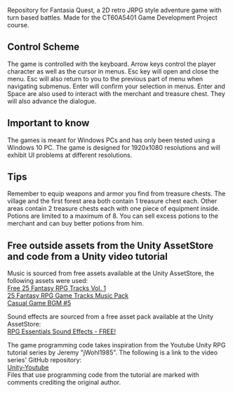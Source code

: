 Repository for Fantasia Quest, a 2D retro JRPG style adventure game with turn based battles.
Made for the CT60A5401 Game Development Project course.

## Control Scheme
The game is controlled with the keyboard.
Arrow keys control the player character as well as the cursor in menus.
Esc key will open and close the menu. Esc will also return to you to the previous part of menu when navigating submenus.
Enter will confirm your selection in menus. 
Enter and Space are also used to interact with the merchant and treasure chest. They will also advance the dialogue.


## Important to know
The games is meant for Windows PCs and has only been tested using a Windows 10 PC.
The game is designed for 1920x1080 resolutions and will exhibit UI problems at different resolutions.


## Tips
Remember to equip weapons and armor you find from treasure chests.
The village and the first forest area both contain 1 treasure chest each. Other areas contain 2 treasure chests each with one piece of equipment inside.
Potions are limited to a maximum of 8. You can sell excess potions to the merchant and can buy better potions from him.


## Free outside assets from the Unity AssetStore and code from a Unity video tutorial
Music is sourced from free assets available at the Unity AssetStore, the following assets were used:</br>
[Free 25 Fantasy RPG Tracks Vol. 1](https://assetstore.unity.com/packages/audio/music/free-25-fantasy-rpg-tracks-vol-1-275548)</br>
[25 Fantasy RPG Game Tracks Music Pack](https://assetstore.unity.com/packages/audio/music/25-fantasy-rpg-game-tracks-music-pack-240154)</br>
[Casual Game BGM #5](https://assetstore.unity.com/packages/audio/music/casual-game-bgm-5-135943)

Sound effects are sourced from a free asset pack available at the Unity AssetStore:</br>
[RPG Essentials Sound Effects - FREE!](https://assetstore.unity.com/packages/audio/sound-fx/rpg-essentials-sound-effects-free-227708)

The game programming code takes inspiration from the Youtube Unity RPG tutorial series by Jeremy "jWohl1985". The following is a link to the video series' GitHub repository:</br>
[Unity-Youtube](https://github.com/jWohl1985/Unity-Youtube)</br>
Files that use programming code from the tutorial are marked with comments crediting the original author.

